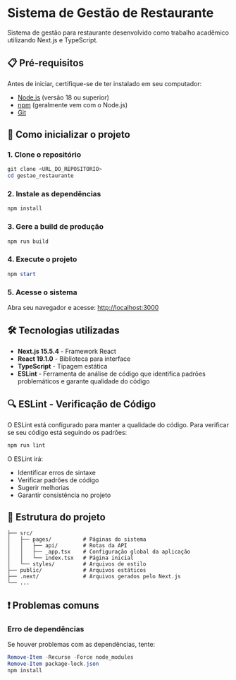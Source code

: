 # Sistema de Gestão de Restaurante

Sistema de gestão para restaurante desenvolvido como trabalho acadêmico utilizando Next.js e TypeScript.

## 📋 Pré-requisitos

Antes de iniciar, certifique-se de ter instalado em seu computador:

- [Node.js](https://nodejs.org/) (versão 18 ou superior)
- [npm](https://www.npmjs.com/) (geralmente vem com o Node.js)
- [Git](https://git-scm.com/)

## 🚀 Como inicializar o projeto

### 1. Clone o repositório

```powershell
git clone <URL_DO_REPOSITORIO>
cd gestao_restaurante
```

### 2. Instale as dependências

```powershell
npm install
```

### 3. Gere a build de produção

```powershell
npm run build
```

### 4. Execute o projeto

```powershell
npm start
```

### 5. Acesse o sistema

Abra seu navegador e acesse: [http://localhost:3000](http://localhost:3000)

## 🛠️ Tecnologias utilizadas

- **Next.js 15.5.4** - Framework React
- **React 19.1.0** - Biblioteca para interface
- **TypeScript** - Tipagem estática
- **ESLint** - Ferramenta de análise de código que identifica padrões problemáticos e garante qualidade do código

## 🔍 ESLint - Verificação de Código

O ESLint está configurado para manter a qualidade do código. Para verificar se seu código está seguindo os padrões:

```powershell
npm run lint
```

O ESLint irá:

- Identificar erros de sintaxe
- Verificar padrões de código
- Sugerir melhorias
- Garantir consistência no projeto

## 📁 Estrutura do projeto

```
├── src/
│   ├── pages/          # Páginas do sistema
│   │   ├── api/        # Rotas da API
│   │   ├── _app.tsx    # Configuração global da aplicação
│   │   └── index.tsx   # Página inicial
│   └── styles/         # Arquivos de estilo
├── public/             # Arquivos estáticos
├── .next/              # Arquivos gerados pelo Next.js
└── ...
```

## ❗ Problemas comuns

### Erro de dependências

Se houver problemas com as dependências, tente:

```powershell
Remove-Item -Recurse -Force node_modules
Remove-Item package-lock.json
npm install
```

